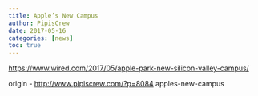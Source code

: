 ```yaml
---
title: Apple’s New Campus
author: PipisCrew
date: 2017-05-16
categories: [news]
toc: true
---
```


https://www.wired.com/2017/05/apple-park-new-silicon-valley-campus/

origin - http://www.pipiscrew.com/?p=8084 apples-new-campus